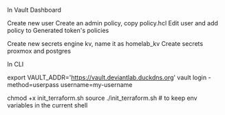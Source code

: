 In Vault Dashboard

Create new user
Create an admin policy, copy policy.hcl
Edit user and add policy to Generated token's policies

Create new secrets engine kv, name it as homelab_kv
Create secrets proxmox and postgres

In CLI

export VAULT_ADDR='https://vault.deviantlab.duckdns.org'
vault login -method=userpass username=my-username

chmod +x init_terraform.sh
source ./init_terraform.sh # to keep env variables in the current shell

